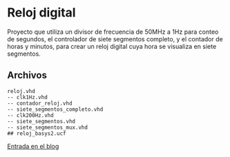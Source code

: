 Reloj digital
=====

Proyecto que utiliza un divisor de frecuencia de 50MHz a 1Hz para conteo de segundos, el controlador de siete segmentos completo, y el contador de horas y minutos, para crear un reloj digital cuya hora se visualiza en siete segmentos.

Archivos
-----

    reloj.vhd
    -- clk1Hz.vhd
    -- contador_reloj.vhd
    -- siete_segmentos_completo.vhd
    -- clk200Hz.vhd
    -- siete_segmentos.vhd
    -- siete_segmentos_mux.vhd
    ## reloj_basys2.ucf

[Entrada en el blog](http://www.estadofinito.com/reloj-digital/)